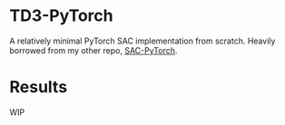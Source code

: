# TD3-PyTorch
A relatively minimal PyTorch SAC implementation from scratch. Heavily borrowed from my other repo, [SAC-PyTorch](https://github.com/fiorenza2/SAC-PyTorch).

# Results

WIP